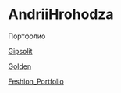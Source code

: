 # AndriiHrohodza
Портфолио

[Gipsolit](https://andriihrohodza.github.io/Gipsolit// "Автоматизированная Стукатурка Стен")

[Golden](https://andriihrohodza.github.io/Golden// "Golden")

[Feshion_Portfolio](https://andriihrohodza.github.io/Feshion_Portfolio// "Feshion_Portflio")
